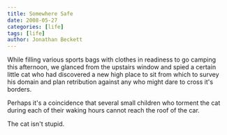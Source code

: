 ```yaml
---
title: Somewhere Safe
date: 2008-05-27
categories: [life]
tags: [life]
author: Jonathan Beckett
---
```


While filling various sports bags with clothes in readiness to go camping this afternoon, we glanced from the upstairs window and spied a certain little cat who had discovered a new high place to sit from which to survey his domain and plan retribution against any who might dare to cross it's borders.

Perhaps it's a coincidence that several small children who torment the cat during each of their waking hours cannot reach the roof of the car.

The cat isn't stupid.